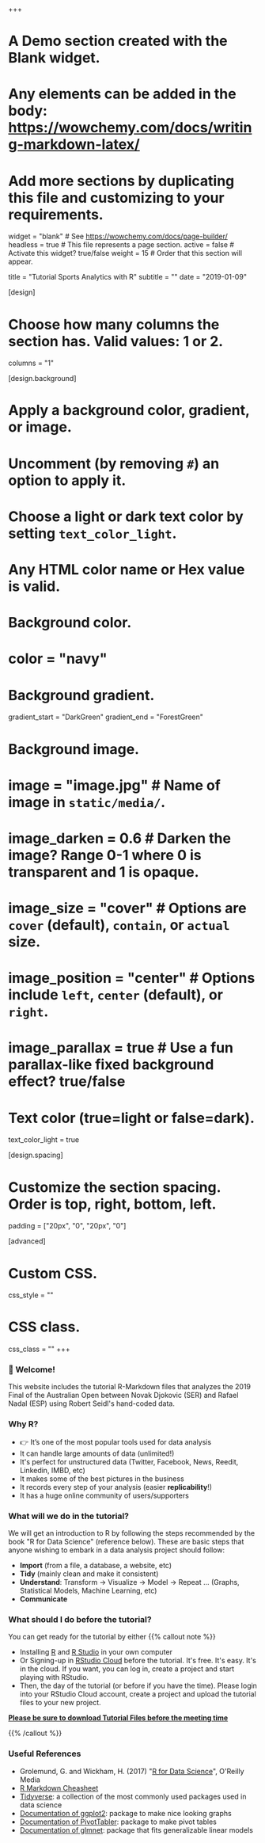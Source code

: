 +++
# A Demo section created with the Blank widget.
# Any elements can be added in the body: https://wowchemy.com/docs/writing-markdown-latex/
# Add more sections by duplicating this file and customizing to your requirements.

widget = "blank"  # See https://wowchemy.com/docs/page-builder/
headless = true  # This file represents a page section.
active = false  # Activate this widget? true/false
weight = 15  # Order that this section will appear.

title = "Tutorial Sports Analytics with R"
subtitle = ""
date = "2019-01-09"

[design]
  # Choose how many columns the section has. Valid values: 1 or 2.
  columns = "1"

[design.background]
  # Apply a background color, gradient, or image.
  #   Uncomment (by removing `#`) an option to apply it.
  #   Choose a light or dark text color by setting `text_color_light`.
  #   Any HTML color name or Hex value is valid.

  # Background color.
  # color = "navy"
  
  # Background gradient.
  gradient_start = "DarkGreen"
  gradient_end = "ForestGreen"
  
  # Background image.
  # image = "image.jpg"  # Name of image in `static/media/`.
  # image_darken = 0.6  # Darken the image? Range 0-1 where 0 is transparent and 1 is opaque.
  # image_size = "cover"  #  Options are `cover` (default), `contain`, or `actual` size.
  # image_position = "center"  # Options include `left`, `center` (default), or `right`.
  # image_parallax = true  # Use a fun parallax-like fixed background effect? true/false
  
  # Text color (true=light or false=dark).
  text_color_light = true

[design.spacing]
  # Customize the section spacing. Order is top, right, bottom, left.
  padding = ["20px", "0", "20px", "0"]

[advanced]
 # Custom CSS. 
 css_style = ""
 
 # CSS class.
 css_class = ""
+++

### 👋 Welcome!
This website includes the tutorial R-Markdown files that analyzes the 2019 Final of the Australian Open between Novak Djokovic (SER) and Rafael Nadal (ESP) using Robert Seidl's hand-coded data. 
 
### Why R?
- 👉 It’s one of the most popular tools used for data analysis
- It can handle large amounts of data (unlimited!)
- It's perfect for unstructured data (Twitter, Facebook, News, Reedit, Linkedin, IMBD, etc)
- It makes some of the best pictures in the business
- It records every step of your analysis (easier **replicability**!)
- It has a huge online community of users/supporters

### What will we do in the tutorial?
We will get an introduction to R by following the steps recommended by the book "R for Data Science" (reference below). 
These are basic steps that anyone wishing to embark in a data analysis project should follow:
- **Import** (from a file, a database, a website, etc)
- **Tidy** (mainly clean and make it consistent)
- **Understand**: Transform -> Visualize -> Model -> Repeat ... (Graphs, Statistical Models, Machine Learning, etc)
- **Communicate**

### What should I do before the tutorial?
You can get ready for the tutorial by either
{{% callout note %}}
- Installing [R](https://www.r-project.org/) and [R Studio](https://www.rstudio.com/) in your own computer
- Or Signing-up in [RStudio Cloud](https://rstudio.cloud/) before the tutorial. It's free. It's easy. It's in the cloud. If you want, you can log in, create a project and start playing with RStudio. 
- Then, the day of the tutorial (or before if you have the time). Please login into your RStudio Cloud account, create a project and upload the tutorial files to your new project.

[**Please be sure to download Tutorial Files before the meeting time**](https://www.dropbox.com/s/1jt9beyob1grkjw/tutorial-tennis.zip?dl=1)
 
{{% /callout %}}



### Useful References
- Grolemund, G. and Wickham, H. (2017) "[R for Data Science](https://r4ds.had.co.nz/)", O'Reilly Media
- [R Markdown Cheasheet](https://www.rstudio.com/wp-content/uploads/2015/02/rmarkdown-cheatsheet.pdf)
- [Tidyverse](https://www.tidyverse.org): a collection of the most commonly used packages used in data science 
- [Documentation of ggplot2](https://ggplot2.tidyverse.org/index.html): package to make nice looking graphs 
- [Documentation of PivotTabler](https://github.com/cbailiss/pivottabler): package to make pivot tables 
- [Documentation of glmnet](https://web.stanford.edu/~hastie/glmnet/glmnet_alpha.html): package that fits generalizable linear models   
